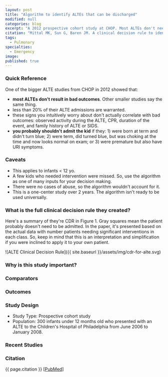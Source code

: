 ```yaml
---
layout: post
title: "Algorithm to identify ALTEs that can be discharged"
modified: null
categories: blog
excerpt: "A 2012 prospective cohort study at CHOP. Most ALTEs don't need admission. Use this algorithm to determine who can go home."
citation: "Mittal MK, Sun G, Baren JM. A clinical decision rule to identify infants with apparent life-threatening event who can be safely discharged from the emergency department. Pediatr Emerg Care. 2012;28(7):599-605."
tags:
  - Pulmonary
specialties:
  - Emergency
image:
published: true
---
```


### Quick Reference

One of the bigger ALTE studies from CHOP in 2012 showed that:

* **most ALTEs don't result in bad outcomes**. Other smaller studies say the same thing.
* less than 20% of their ALTE admissions are warranted.
* these signs you intuitively worry about don't  actually correlate with bad outcomes: observed activity during the ALTE, CPR, duration of the event, and family history of ALTE or SIDS.
* **you probably shouldn't admit the kid** if they: 1) were born at term and didn't turn blue; 2) were term, did turned blue, but was choking at the time and now looks normal on exam; or 3) were premature but also have URI symptoms.

### Caveats

* This applies to infants < 12 yo.
* A few kids who needed intervention were missed. So, use the algorithm as one of many inputs for your decision making.
* There were no cases of abuse, so the algorithm wouldn't account for it.
* This is a one-center study over 2 years. The algorithm isn't ready to be used universally.

### What is the full clinical decision rule they created?

Here's a summary of they're CDR in Figure 1. Gray squares mean the patient probably doesn't need to be admitted. In the paper, it's presented based on the actual data with number patients needing significant interventions in each class. So, keep in mind that this is an interpretation and simplification if you were inclined to apply it to your own patient.

![ALTE Clinical Decision Rule]({{ site.baseurl }}/assets/img/cdr-for-alte.svg)


### Why is this study important?

### Comparators

### Outcomes

### Study Design

* Study Type: Prospective cohort study
* Population: 300 infants under 12 months old who presented with an ALTE to the Children's Hospital of Philadelphia from June 2006 to January 2008.

### Recent Studies

### Citation

{{ page.citation }} [[PubMed][PubMed]]

[PubMed]: http://www.ncbi.nlm.nih.gov/pubmed/22743742
